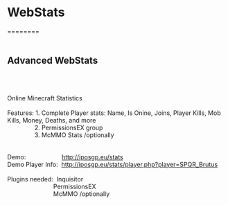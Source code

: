 <html>
	<head>
		<title>HTML Online Editor Sample</title>
	</head>
	<body>
		<p>
			&nbsp;</p>
		<h1>
			WebStats</h1>
		<p>
			========<br />
			&nbsp;</p>
		<h2>
			Advanced WebStats</h2>
		<br />
		<br />
		<p>
			Online Minecraft Statistics<br />
			<br />
			Features: 1. Complete Player stats: Name, Is Onine, Joins, Player Kills, Mob Kills, Money, Deaths, and more<br />
			&nbsp;&nbsp;&nbsp;&nbsp;&nbsp;&nbsp;&nbsp;&nbsp; &nbsp; &nbsp; &nbsp;&nbsp; 2. PermissionsEX group<br />
			&nbsp;&nbsp;&nbsp;&nbsp;&nbsp;&nbsp;&nbsp; &nbsp; &nbsp; &nbsp; &nbsp; 3. McMMO Stats /optionally<br />
			&nbsp;&nbsp;&nbsp;&nbsp;&nbsp;&nbsp;&nbsp;&nbsp; &nbsp;<br />
			<br />
			Demo:&nbsp;&nbsp;&nbsp;&nbsp;&nbsp;&nbsp;&nbsp;&nbsp;&nbsp;&nbsp;&nbsp; &nbsp; &nbsp; &nbsp; &nbsp;&nbsp; <a href="http://iposgp.eu/stats/index.php">http://iposgp.eu/stats</a><br />
			Demo Player Info:&nbsp; <a href="http://iposgp.eu/stats/player.php?player=SPQR_Brutus">http://iposgp.eu/stats/player.php?player=SPQR_Brutus</a><br />
			<br />
			Plugins needed:&nbsp; Inquisitor<br />
			&nbsp;&nbsp;&nbsp;&nbsp;&nbsp;&nbsp;&nbsp;&nbsp;&nbsp;&nbsp;&nbsp;&nbsp;&nbsp;&nbsp; &nbsp; &nbsp; &nbsp;&nbsp;&nbsp;&nbsp;&nbsp;&nbsp;&nbsp; PermissionsEX<br />
			&nbsp;&nbsp;&nbsp;&nbsp;&nbsp;&nbsp;&nbsp;&nbsp;&nbsp;&nbsp;&nbsp;&nbsp;&nbsp; &nbsp; &nbsp; &nbsp; &nbsp; &nbsp; &nbsp;&nbsp; McMMO /optionally</p></body>
</html>
